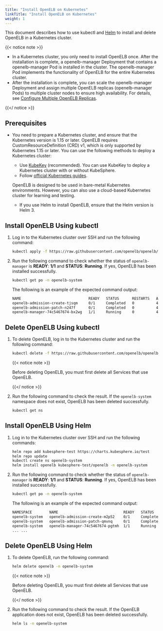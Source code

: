 ```yaml
---
title: "Install OpenELB on Kubernetes"
linkTitle: "Install OpenELB on Kubernetes"
weight: 1
---
```


This document describes how to use kubectl and [Helm](https://helm.sh/) to install and delete OpenELB in a Kubernetes cluster. 

{{< notice note >}}

- In a Kubernetes cluster, you only need to install OpenELB once. After the installation is complete, a openelb-manager Deployment that contains a openelb-manager Pod is installed in the cluster. The openelb-manager Pod implements the functionality of OpenELB for the entire Kubernetes cluster.
- After the installation is complete, you can scale the openelb-manager Deployment and assign multiple OpenELB replicas (openelb-manager Pods) to multiple cluster nodes to ensure high availability. For details, see [Configure Multiple OpenELB Replicas](/docs/getting-started/configuration/configure-multiple-openelb-replicas).

{{</ notice >}}

## Prerequisites

* You need to prepare a Kubernetes cluster, and ensure that the Kubernetes version is 1.15 or later. OpenELB requires CustomResourceDefinition (CRD) v1, which is only supported by Kubernetes 1.15 or later. You can use the following methods to deploy a Kubernetes cluster:

  * Use [KubeKey](https://kubesphere.io/docs/installing-on-linux/) (recommended). You can use KubeKey to deploy a Kubernetes cluster with or without KubeSphere.
  * Follow [official Kubernetes guides](https://kubernetes.io/docs/home/).

  OpenELB is designed to be used in bare-metal Kubernetes environments. However, you can also use a cloud-based Kubernetes cluster for learning and testing.

  * If you use Helm to install OpenELB, ensure that the Helm version is Helm 3.

## Install OpenELB Using kubectl

1. Log in to the Kubernetes cluster over SSH and run the following command:

   ```bash
   kubectl apply -f https://raw.githubusercontent.com/openelb/openelb/master/deploy/openelb.yaml
   ```
   
2. Run the following command to check whether the status of `openelb-manager` is **READY**: **1/1** and **STATUS**: **Running**. If yes, OpenELB has been installed successfully.

   ```bash
   kubectl get po -n openelb-system
   ```

   The following is an example of the expected command output:
   
   ```bash
   NAME                               READY   STATUS      RESTARTS   AGE
   openelb-admission-create-tjsqm     0/1     Completed   0          41s
   openelb-admission-patch-n247f      0/1     Completed   0          41s
   openelb-manager-74c5467674-bx2wg   1/1     Running     0          41s
   ```

## Delete OpenELB Using kubectl

1. To delete OpenELB, log in to the Kubernetes cluster and run the following command:

   ```bash
   kubectl delete -f https://raw.githubusercontent.com/openelb/openelb/master/deploy/openelb.yaml
   ```

   {{< notice note >}}

   Before deleting OpenELB, you must first delete all Services that use OpenELB.

   {{</ notice >}}

2. Run the following command to check the result. If the `openelb-system` namespace does not exist, OpenELB has been deleted successfully.

   ```bash
   kubectl get ns
   ```
   

## Install OpenELB Using Helm

1. Log in to the Kubernetes cluster over SSH and run the following commands:

   ```bash 
   helm repo add kubesphere-test https://charts.kubesphere.io/test
   helm repo update
   kubectl create ns openelb-system
   helm install openelb kubesphere-test/openelb -n openelb-system
   ```

2. Run the following command to check whether the status of `openelb-manager` is **READY**: **1/1** and **STATUS**: **Running**. If yes, OpenELB has been installed successfully.

   ```bash
   kubectl get po -n openelb-system
   ```

   The following is an example of the expected command output:
   
   ```bash
   NAMESPACE        NAME                              READY   STATUS      RESTARTS   AGE
   openelb-system   openelb-admission-create-m2p52    0/1     Completed   0          32s
   openelb-system   openelb-admission-patch-qmvnq     0/1     Completed   0          31s
   openelb-system   openelb-manager-74c5467674-pgtmh  1/1     Running     0          32s
   ... ...
   ```

## Delete OpenELB Using Helm

1. To delete OpenELB, run the following command:

   ```bash
   helm delete openelb -n openelb-system
   ```

   {{< notice note >}}

   Before deleting OpenELB, you must first delete all Services that use OpenELB.

   {{</ notice >}}

2. Run the following command to check the result. If the OpenELB application does not exist, OpenELB has been deleted successfully.

   ```bash
   helm ls -n openelb-system
   ```
